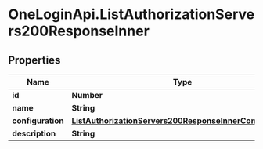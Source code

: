 # OneLoginApi.ListAuthorizationServers200ResponseInner

## Properties

Name | Type | Description | Notes
------------ | ------------- | ------------- | -------------
**id** | **Number** |  | [optional] 
**name** | **String** |  | [optional] 
**configuration** | [**ListAuthorizationServers200ResponseInnerConfiguration**](ListAuthorizationServers200ResponseInnerConfiguration.md) |  | [optional] 
**description** | **String** |  | [optional] 


